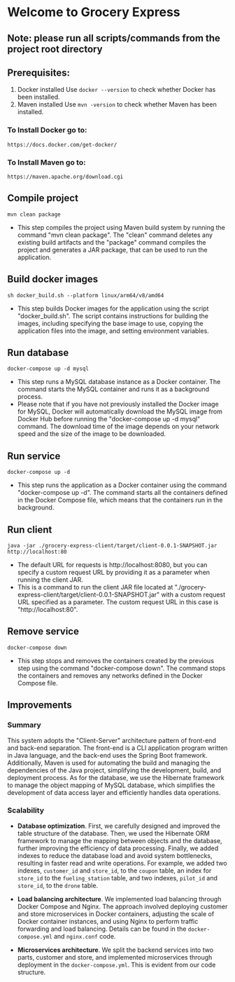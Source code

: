 # Welcome to Grocery Express

## Note: please run all scripts/commands from the project root directory

## Prerequisites:

1. Docker installed
   Use `docker --version` to check whether Docker has been installed.
2. Maven installed
   Use `mvn -version` to check whether Maven has been installed.

### To Install Docker go to:

```
https://docs.docker.com/get-docker/
```

### To Install Maven go to:

```
https://maven.apache.org/download.cgi
```

## Compile project

```shell script
mvn clean package
```

- This step compiles the project using Maven build system by running the command "mvn clean package". The "clean" command deletes any existing build artifacts and the "package" command compiles the project and generates a JAR package, that can be used to run the application.

## Build docker images

```shell script
sh docker_build.sh --platform linux/arm64/v8/amd64
```

- This step builds Docker images for the application using the script "docker_build.sh". The script contains instructions for building the images, including specifying the base image to use, copying the application files into the image, and setting environment variables.

## Run database

```shell script
docker-compose up -d mysql
```

- This step runs a MySQL database instance as a Docker container. The command starts the MySQL container and runs it as a background process.
- Please note that if you have not previously installed the Docker image for MySQL, Docker will automatically download the MySQL image from Docker Hub before running the "docker-compose up -d mysql" command. The download time of the image depends on your network speed and the size of the image to be downloaded.

## Run service

```shell script
docker-compose up -d
```

- This step runs the application as a Docker container using the command "docker-compose up -d". The command starts all the containers defined in the Docker Compose file, which means that the containers run in the background.

## Run client

```shell script
java -jar ./grocery-express-client/target/client-0.0.1-SNAPSHOT.jar http://localhost:80
```

- The default URL for requests is http://localhost:8080, but you can specify a custom request URL by providing it as a parameter when running the client JAR.
- This is a command to run the client JAR file located at "./grocery-express-client/target/client-0.0.1-SNAPSHOT.jar" with a custom request URL specified as a parameter. The custom request URL in this case is "http://localhost:80".

## Remove service

```shell script
docker-compose down
```

- This step stops and removes the containers created by the previous step using the command "docker-compose down". The command stops the containers and removes any networks defined in the Docker Compose file.

## Improvements

### Summary

This system adopts the "Client-Server" architecture pattern of front-end and back-end separation. The front-end is a CLI application program written in Java language, and the back-end uses the Spring Boot framework. Additionally, Maven is used for automating the build and managing the dependencies of the Java project, simplifying the development, build, and deployment process. As for the database, we use the Hibernate framework to manage the object mapping of MySQL database, which simplifies the development of data access layer and efficiently handles data operations.

### Scalability

- **Database optimization**. First, we carefully designed and improved the table structure of the database. Then, we used the Hibernate ORM framework to manage the mapping between objects and the database, further improving the efficiency of data processing. Finally, we added indexes to reduce the database load and avoid system bottlenecks, resulting in faster read and write operations. For example, we added two indexes, `customer_id` and `store_id`, to the `coupon` table, an index for `store_id` to the `fueling_station` table, and two indexes, `pilot_id` and `store_id`, to the `drone` table.

- **Load balancing architecture**. We implemented load balancing through Docker Compose and Nginx. The approach involved deploying customer and store microservices in Docker containers, adjusting the scale of Docker container instances, and using Nginx to perform traffic forwarding and load balancing. Details can be found in the `docker-compose.yml` and `nginx.conf` code.

- **Microservices architecture**. We split the backend services into two parts, customer and store, and implemented microservices through deployment in the `docker-compose.yml`. This is evident from our code structure.


